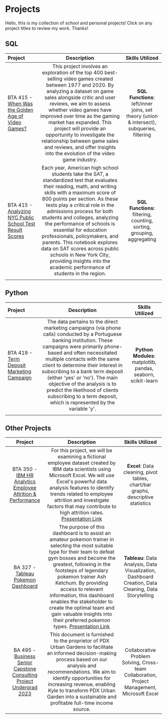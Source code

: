 # Projects
Hello, this is my collection of school and personal projects! Click on any project titles to review my work. Thanks!



## SQL

| Project         | Description          | Skills Utilized  |
| :------------------- |:---------------------:| :--------------:|
| BTA 415 - [When Was the Golden Age of Video Games?](https://github.com/Rickatronn/Projects/blob/main/VideoGames.ipynb)     | This project involves an exploration of the top 400 best-selling video games created between 1977 and 2020. By analyzing a dataset on game sales alongside critic and user reviews, we aim to assess whether video games have improved over time as the gaming market has expanded. This project will provide an opportunity to investigate the relationship between game sales and reviews, and offer insights into the evolution of the video game industry. | **SQL Functions**: left/inner joins, set theory (union & intersect), subqueries, filtering|
| BTA 415 - [Analyzing NYC Public School Test Result Scores](https://github.com/Rickatronn/Projects/blob/main/NYC.ipynb)  | Each year, American high school students take the SAT, a standardized test that evaluates their reading, math, and writing skills with a maximum score of 800 points per section. As these tests play a critical role in the admissions process for both students and colleges, analyzing the performance of schools is essential for education professionals, policymakers, and parents. This notebook explores data on SAT scores across public schools in New York City, providing insights into the academic performance of students in the region.   | **SQL Functions:** filtering, counting, sorting, grouping, aggregating |
|  |  |   |



## Python

| Project         | Description          | Skills Utilized  |
| :------------------- |:---------------------:| :--------------:|
| BTA 419 - [Term Deposit Marketing Campaign](https://github.com/Rickatronn/Projects/blob/main/Ricky-Truong-BTA419-W23%20.ipynb)     | The data pertains to the direct marketing campaigns (via phone calls) conducted by a Portuguese banking institution. These campaigns were primarily phone-based and often necessitated multiple contacts with the same client to determine their interest in subscribing to a bank term deposit (either 'yes' or 'no'). The main objective of the analysis is to predict the likelihood of clients subscribing to a term deposit, which is represented by the variable 'y'. | **Python Modules**: matplotlib, pandas, seaborn, scikit-learn
|  |  |   |



## Other Projects

| Project        | Description           | Skills Utilized  |
| :-------------------: |:---------------------:| :--------------:|
| BTA 350 - [IBM HR Analytics Employee Attrition & Performance](https://github.com/Rickatronn/Projects/blob/main/Final%20BTA%20350%20Analytics%20Project%20Ricky%20Truong.pdf) | For this project, we will be examining a fictional employee dataset created by IBM data scientists using Microsoft Excel. We will use Excel's powerful data analysis features to identify trends related to employee attrition and investigate factors that may contribute to high attrition rates. [Presentation Link](https://youtu.be/l56BuabQ3VA) | **Excel**: Data cleaning, pivot tables, chart/bar graphs, descriptive statistics |
| BA 327 - [Tableau Pokemon Dashboard](https://public.tableau.com/app/profile/ricky.truong/viz/BA327PokemonDashboard/Storyboard1) | The purpose of this dashboard is to assist an amateur pokemon trainer in selecting the most suitable type for their team to defeat gym bosses and become the greatest, following in the footsteps of legendary pokemon trainer Ash Ketchum. By providing access to relevant information, this dashboard enables the stakeholder to create the optimal team and gain valuable insights into their preferred pokemon types. [Presentation Link](https://youtu.be/BxRV4Epp3M4)| **Tableau**: Data Analysis, Data Visualization, Dashboard Creation, Data Cleaning, Data Storytelling |
| BA 495 - [Business Senior Capstone Consulting Project Undergrad 2023](https://github.com/Rickatronn/Projects/blob/main/Final%20Group%20Report%20Spring%202023.pdf) | This document is furnished to the proprietor of PDX Urban Gardens to facilitate an informed decision-making process based on our analysis and recommendations. We aim to identify opportunities for increasing revenue, enabling Kyle to transform PDX Urban Garden into a sustainable and profitable full-time income source. | Collaborative Problem Solving, Cross-team Collaboration, Project Management, Microsoft Excel |
